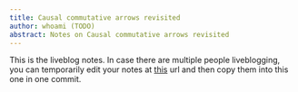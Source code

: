 ```yaml
---
title: Causal commutative arrows revisited
author: whoami (TODO)
abstract: Notes on Causal commutative arrows revisited
---
```


This is the liveblog notes.  In case there are multiple
people liveblogging, you can temporarily edit your notes
at [this](causal-commutative-a/template.md) url and then copy them into this one in one
commit.
